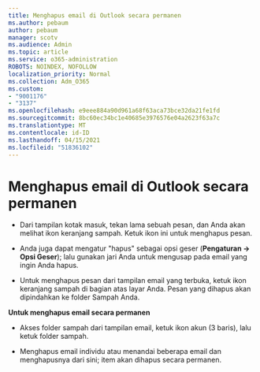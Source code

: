 ```yaml
---
title: Menghapus email di Outlook secara permanen
ms.author: pebaum
author: pebaum
manager: scotv
ms.audience: Admin
ms.topic: article
ms.service: o365-administration
ROBOTS: NOINDEX, NOFOLLOW
localization_priority: Normal
ms.collection: Adm_O365
ms.custom:
- "9001176"
- "3137"
ms.openlocfilehash: e9eee884a90d961a68f63aca73bce32da21fe1fd
ms.sourcegitcommit: 8bc60ec34bc1e40685e3976576e04a2623f63a7c
ms.translationtype: MT
ms.contentlocale: id-ID
ms.lasthandoff: 04/15/2021
ms.locfileid: "51836102"
---
```

# <a name="permanently-delete-an-email-in-outlook"></a>Menghapus email di Outlook secara permanen

- Dari tampilan kotak masuk, tekan lama sebuah pesan, dan Anda akan melihat ikon keranjang sampah. Ketuk ikon ini untuk menghapus pesan.

- Anda juga dapat mengatur "hapus" sebagai opsi geser (**Pengaturan -> Opsi Geser**); lalu gunakan jari Anda untuk mengusap pada email yang ingin Anda hapus. 

- Untuk menghapus pesan dari tampilan email yang terbuka, ketuk ikon keranjang sampah di bagian atas layar Anda. Pesan yang dihapus akan dipindahkan ke folder Sampah Anda. 

**Untuk menghapus email secara permanen**

- Akses folder sampah dari tampilan email, ketuk ikon akun (3 baris), lalu ketuk folder sampah.

- Menghapus email individu atau menandai beberapa email dan menghapusnya dari sini; item akan dihapus secara permanen.